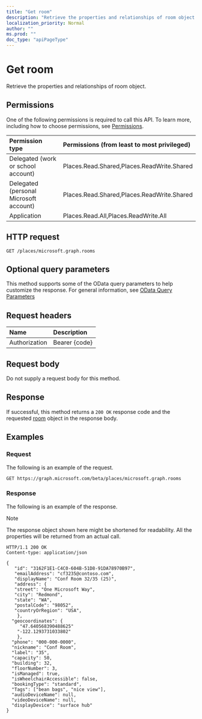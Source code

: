 ```yaml
---
title: "Get room"
description: "Retrieve the properties and relationships of room object."
localization_priority: Normal
author: ""
ms.prod: ""
doc_type: "apiPageType"
---
```


# Get room

Retrieve the properties and relationships of room object.

## Permissions

One of the following permissions is required to call this API. To learn more, including how to choose permissions, see [Permissions](/graph/permissions-reference).

| Permission type                        | Permissions (from least to most privileged) |
|:---------------------------------------|:--------------------------------------------|
| Delegated (work or school account)     | Places.Read.Shared,Places.ReadWrite.Shared |
| Delegated (personal Microsoft account) | Places.Read.Shared,Places.ReadWrite.Shared |
| Application                            | Places.Read.All,Places.ReadWrite.All |

## HTTP request

<!-- { "blockType": "ignored" } -->

```http
GET /places/microsoft.graph.rooms
```

## Optional query parameters

This method supports some of the OData query parameters to help customize the response. For general information, see [OData Query Parameters](/graph/query-parameters)

## Request headers

| Name      |Description|
|:----------|:----------|
| Authorization | Bearer {code} |

## Request body

Do not supply a request body for this method.

## Response

If successful, this method returns a `200 OK` response code and the requested [room](../resources.room.md) object in the response body.

## Examples

### Request

The following is an example of the request.
<!-- {
  "blockType": "request",
  "name": "get_room"
}-->

```http
GET https://graph.microsoft.com/beta/places/microsoft.graph.rooms
```

### Response

The following is an example of the response.

> [!NOTE]
> The response object shown here might be shortened for readability. All the properties will be returned from an actual call.

<!-- {
  "blockType": "response",
  "truncated": true,
  "@odata.type": "microsoft.graph.room"
} -->

```http
HTTP/1.1 200 OK
Content-type: application/json

{
   "id": "3162F1E1-C4C0-604B-51D8-91DA78970B97",
   "emailAddress": "cf3235@contoso.com",
   "displayName": "Conf Room 32/35 (25)",
   "address": {
   "street": "One Microsoft Way",
   "city": "Redmond",
   "state": "WA",
   "postalCode": "98052",
   "countryOrRegion": "USA",
    },
  "geocoordinates": {
     "47.640568390488625"
    "-122.1293731033802"
    },
  "phone": "000-000-0000",
  "nickname": "Conf Room",
  "label": "35",
  "capacity": 50,
  "building": 32,
  "floorNumber": 3,
  "isManaged": true,
  "isWheelchairAccessible": false,
  "bookingType": "standard",
  "Tags": ["bean bags", "nice view"],
  "audioDeviceName": null,
  "videoDeviceName": null,
  "displayDevice": "surface hub"
}
```

<!-- uuid: 16cd6b66-4b1a-43a1-adaf-3a886856ed98
2019-02-04 14:57:30 UTC -->
<!-- {
  "type": "#page.annotation",
  "description": "Get room",
  "keywords": "",
  "section": "documentation",
  "tocPath": ""
}-->
